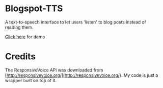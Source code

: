# Blogspot-TTS
A text-to-speech interface to let users 'listen' to blog posts instead of reading them. 

[Click here](https://arjunmahishi.github.io/blogspot-tts/) for demo

# Credits 
The ResponsiveVoice API was downloaded from [http://responsivevoice.org/](http://responsivevoice.org/). My code is just a wrapper built on top of it.
